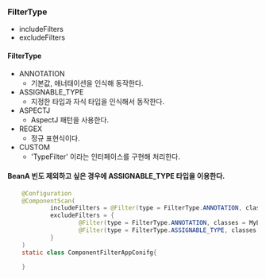 
### FilterType
- includeFilters
- excludeFilters

#### FilterType
- ANNOTATION
  - 기본값, 애너태이션을 인식해 동작한다.
- ASSIGNABLE_TYPE
  - 지정한 타입과 자식 타입을 인식해서 동작한다.
- ASPECTJ
  - AspectJ 패턴을 사용한다.
- REGEX
  - 정규 표현식이다.
- CUSTOM
  - 'TypeFilter' 이라는 인터페이스를 구현해 처리한다.

#### BeanA 빈도 제외하고 싶은 경우에 ASSIGNABLE_TYPE 타입을 이용한다.

```java
    @Configuration
    @ComponentScan(
            includeFilters = @Filter(type = FilterType.ANNOTATION, classes = MyIncludeComponent.class),
            excludeFilters = {
                    @Filter(type = FilterType.ANNOTATION, classes = MyExcludeComponent.class),
                    @Filter(type = FilterType.ASSIGNABLE_TYPE, classes = BeanA.class)
            }
    )
    static class ComponentFilterAppConifg{

    }
```
